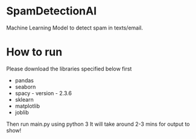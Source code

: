 # SpamDetectionAI

Machine Learning Model to detect spam in texts/email.

# How to run

Please download the libraries specified below first

- pandas
- seaborn
- spacy - version - 2.3.6
- sklearn
- matplotlib
- joblib

Then run main.py using python 3 It will take around 2-3 mins for output to show!
